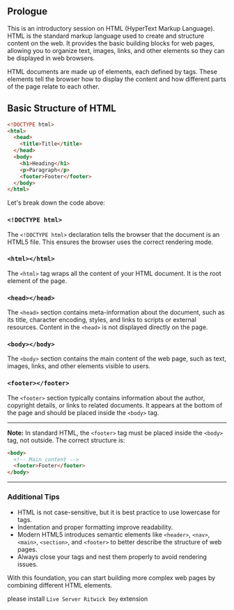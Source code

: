 ## Prologue

This is an introductory session on HTML (HyperText Markup Language). HTML is the standard markup language used to create and structure content on the web. It provides the basic building blocks for web pages, allowing you to organize text, images, links, and other elements so they can be displayed in web browsers.

HTML documents are made up of elements, each defined by tags. These elements tell the browser how to display the content and how different parts of the page relate to each other.

## Basic Structure of HTML

```html
<!DOCTYPE html>
<html>
  <head>
    <title>Title</title>
  </head>
  <body>
    <h1>Heading</h1>
    <p>Paragraph</p>
    <footer>Footer</footer>
  </body>
</html>
```

Let's break down the code above:

### `<!DOCTYPE html>`

The `<!DOCTYPE html>` declaration tells the browser that the document is an HTML5 file. This ensures the browser uses the correct rendering mode.

### `<html></html>`

The `<html>` tag wraps all the content of your HTML document. It is the root element of the page.

### `<head></head>`

The `<head>` section contains meta-information about the document, such as its title, character encoding, styles, and links to scripts or external resources. Content in the `<head>` is not displayed directly on the page.

### `<body></body>`

The `<body>` section contains the main content of the web page, such as text, images, links, and other elements visible to users.

### `<footer></footer>`

The `<footer>` section typically contains information about the author, copyright details, or links to related documents. It appears at the bottom of the page and should be placed inside the `<body>` tag.

---

**Note:** In standard HTML, the `<footer>` tag must be placed inside the `<body>` tag, not outside. The correct structure is:

```html
<body>
  <!-- Main content -->
  <footer>Footer</footer>
</body>
```

---

### Additional Tips

- HTML is not case-sensitive, but it is best practice to use lowercase for tags.
- Indentation and proper formatting improve readability.
- Modern HTML5 introduces semantic elements like `<header>`, `<nav>`, `<main>`, `<section>`, and `<footer>` to better describe the structure of web pages.
- Always close your tags and nest them properly to avoid rendering issues.

With this foundation, you can start building more complex web pages by combining different HTML elements.

please install `Live Server Ritwick Dey` extension
